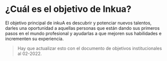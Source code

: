 # ¿Cuál es el objetivo de Inkua?
El objetivo principal de inkuA es descubrir y potenciar nuevos talentos, darles una oportunidad a aquellas personas que están dando sus primeros pasos en el mundo profesional y ayudarlas a que mejoren sus habilidades e incrementen su experiencia.
> Hay que actualizar esto con el documento de objetivos institucionales al 02-2022.